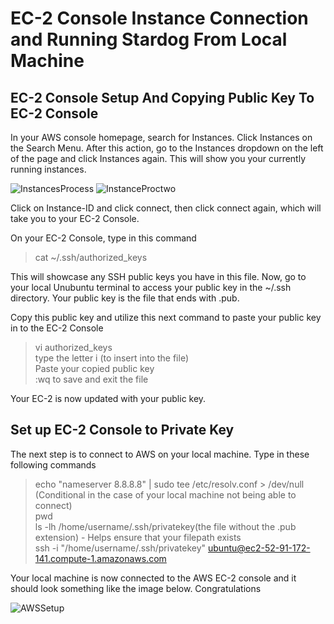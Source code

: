 # EC-2 Console Instance Connection and Running Stardog From Local Machine

## EC-2 Console Setup And Copying Public Key To EC-2 Console
In your AWS console homepage, search for Instances. Click Instances on the Search Menu. After this action, go to the Instances dropdown on the left of the page and click Instances again. This will show you your currently running instances. 

![InstancesProcess](https://user-images.githubusercontent.com/109543462/217055106-5a380ed8-8713-47f0-bd2e-ceae9eceb365.PNG)
![InstanceProctwo](https://user-images.githubusercontent.com/109543462/217055157-0a0fa366-b62f-473a-9e65-73fd18dd2796.PNG)

Click on Instance-ID and click connect, then click connect again, which will take you to your EC-2 Console. 

On your EC-2 Console, type in this command 
> cat ~/.ssh/authorized_keys

This will showcase any SSH public keys you have in this file. Now, go to your local Unubuntu terminal to access your public key in the ~/.ssh directory. Your public key is the file that ends with .pub. 

Copy this public key and utilize this next command to paste your public key in to the EC-2 Console
> vi authorized_keys <br />
> type the letter i (to insert into the file) <br />
> Paste your copied public key <br />
> :wq to save and exit the file 

Your EC-2 is now updated with your public key. 

## Set up EC-2 Console to Private Key

The next step is to connect to AWS on your local machine. Type in these following commands 
> echo "nameserver 8.8.8.8" | sudo tee /etc/resolv.conf > /dev/null (Conditional in the case of your local machine not being able to connect) <br />
> pwd <br />
> ls -lh /home/username/.ssh/privatekey(the file without the .pub extension) - Helps ensure that your filepath exists <br />
> ssh -i "/home/username/.ssh/privatekey" ubuntu@ec2-52-91-172-141.compute-1.amazonaws.com

Your local machine is now connected to the AWS EC-2 console and it should look something like the image below. Congratulations

![AWSSetup](https://user-images.githubusercontent.com/109543462/217062370-73cff9cd-5514-4ae4-85ba-3627c509188d.PNG)
